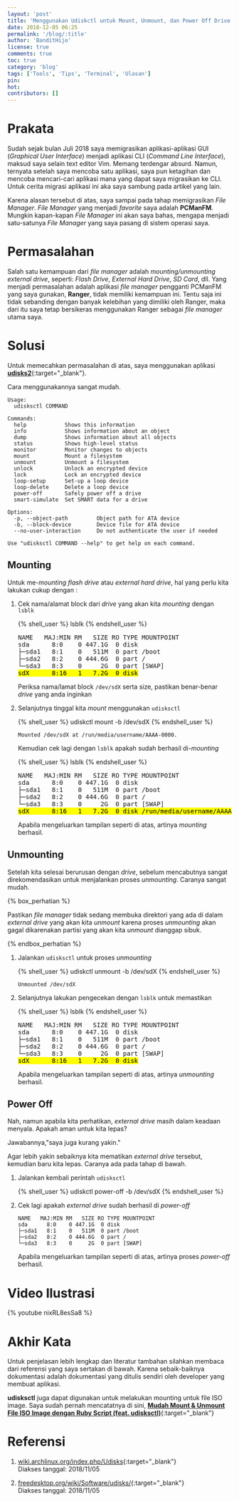 ```yaml
---
layout: 'post'
title: 'Menggunakan Udiskctl untuk Mount, Unmount, dan Power Off Drive'
date: 2018-12-05 06:25
permalink: '/blog/:title'
author: 'BanditHijo'
license: true
comments: true
toc: true
category: 'blog'
tags: ['Tools', 'Tips', 'Terminal', 'Ulasan']
pin:
hot:
contributors: []
---
```


<!-- BANNER OF THE POST -->
<!-- <img class="post&#45;body&#45;img" src="{{ site.lazyload.logo_blank_banner }}" data&#45;echo="" alt="banner"> -->

# Prakata

Sudah sejak bulan Juli 2018 saya memigrasikan aplikasi-aplikasi GUI (_Graphical User Interface_) menjadi aplikasi CLI (_Command Line Interface_), maksud saya selain text editor Vim. Memang terdengar absurd. Namun, ternyata setelah saya mencoba satu aplikasi, saya pun ketagihan dan mencoba mencari-cari aplikasi mana yang dapat saya migrasikan ke CLI. Untuk cerita migrasi aplikasi ini aka saya sambung pada artikel yang lain.

Karena alasan tersebut di atas, saya sampai pada tahap memigrasikan _File Manager_. _File Manager_ yang menjadi _favorite_ saya adalah **PCManFM**. Mungkin kapan-kapan _File Manager_ ini akan saya bahas, mengapa menjadi satu-satunya _File Manager_ yang saya pasang di sistem operasi saya.

# Permasalahan

Salah satu kemampuan dari _file manager_ adalah _mounting/unmounting external drive_, seperti: _Flash Drive_, _External Hard Drive_, _SD Card_, dll. Yang menjadi permasalahan adalah aplikasi _file manager_ pengganti PCManFM yang saya gunakan, **Ranger**, tidak memiliki kemampuan ini. Tentu saja ini tidak sebanding dengan banyak kelebihan yang dimiliki oleh Ranger, maka dari itu saya tetap bersikeras menggunakan Ranger sebagai _file manager_ utama saya.

# Solusi

Untuk memecahkan permasalahan di atas, saya menggunakan aplikasi [**udisks2**](https://www.archlinux.org/packages/?name=udisks2){:target="_blank"}.

Cara menggunakannya sangat mudah.

```
Usage:
  udisksctl COMMAND

Commands:
  help            Shows this information
  info            Shows information about an object
  dump            Shows information about all objects
  status          Shows high-level status
  monitor         Monitor changes to objects
  mount           Mount a filesystem
  unmount         Unmount a filesystem
  unlock          Unlock an encrypted device
  lock            Lock an encrypted device
  loop-setup      Set-up a loop device
  loop-delete     Delete a loop device
  power-off       Safely power off a drive
  smart-simulate  Set SMART data for a drive

Options:
  -p, --object-path         Object path for ATA device
  -b, --block-device        Device file for ATA device
  --no-user-interaction     Do not authenticate the user if needed

Use "udisksctl COMMAND --help" to get help on each command.
```

## Mounting

Untuk me-*mounting* _flash drive_ atau _external hard drive_, hal yang perlu kita lakukan cukup dengan :

1. Cek nama/alamat block dari _drive_ yang akan kita _mounting_ dengan `lsblk`

   {% shell_user %}
lsblk
{% endshell_user %}

   <pre>
   NAME   MAJ:MIN RM   SIZE RO TYPE MOUNTPOINT
   sda      8:0    0 447.1G  0 disk
   ├─sda1   8:1    0   511M  0 part /boot
   ├─sda2   8:2    0 444.6G  0 part /
   └─sda3   8:3    0     2G  0 part [SWAP]
   <mark>sdX      8:16   1   7.2G  0 disk</mark></pre>

   Periksa nama/lamat block `/dev/sdX` serta size, pastikan benar-benar _drive_ yang anda inginkan

2. Selanjutnya tinggal kita _mount_ menggunakan `udisksctl`

   {% shell_user %}
udiskctl mount -b /dev/sdX
{% endshell_user %}

   ```
   Mounted /dev/sdX at /run/media/username/AAAA-0000.
   ```

   Kemudian cek lagi dengan `lsblk` apakah sudah berhasil di-*mounting*

   {% shell_user %}
lsblk
{% endshell_user %}

   <pre>
   NAME   MAJ:MIN RM   SIZE RO TYPE MOUNTPOINT
   sda      8:0    0 447.1G  0 disk
   ├─sda1   8:1    0   511M  0 part /boot
   ├─sda2   8:2    0 444.6G  0 part /
   └─sda3   8:3    0     2G  0 part [SWAP]
   <mark>sdX      8:16   1   7.2G  0 disk /run/media/username/AAAA-0000</mark></pre>

   Apabila mengeluarkan tampilan seperti di atas, artinya _mounting_ berhasil.

## Unmounting

Setelah kita selesai berurusan dengan _drive_, sebelum mencabutnya sangat direkomendasikan untuk menjalankan proses _unmounting_. Caranya sangat mudah.

{% box_perhatian %}
<p>Pastikan <i>file manager</i> tidak sedang membuka direktori yang ada di dalam <i>external drive</i> yang akan kita <i>unmount</i> karena proses <i>unmounting</i> akan gagal dikarenakan partisi yang akan kita <i>unmount</i> dianggap sibuk.</p>
{% endbox_perhatian %}

1. Jalankan `udisksctl` untuk proses _unmounting_

   {% shell_user %}
udiskctl unmount -b /dev/sdX
{% endshell_user %}

   ```
   Unmounted /dev/sdX
   ```

2. Selanjutnya lakukan pengecekan dengan `lsblk` untuk memastikan

   {% shell_user %}
lsblk
{% endshell_user %}

   <pre>
   NAME   MAJ:MIN RM   SIZE RO TYPE MOUNTPOINT
   sda      8:0    0 447.1G  0 disk
   ├─sda1   8:1    0   511M  0 part /boot
   ├─sda2   8:2    0 444.6G  0 part /
   └─sda3   8:3    0     2G  0 part [SWAP]
   <mark>sdX      8:16   1   7.2G  0 disk</mark></pre>

   Apabila mengeluarkan tampilan seperti di atas, artinya _unmounting_ berhasil.

## Power Off

Nah, namun apabila kita perhatikan, _external drive_ masih dalam keadaan menyala. Apakah aman untuk kita lepas?

Jawabannya,"saya juga kurang yakin."

Agar lebih yakin sebaiknya kita mematikan _external drive_ tersebut, kemudian baru kita lepas. Caranya ada pada tahap di bawah.

1. Jalankan kembali perintah `udisksctl`

   {% shell_user %}
udiskctl power-off -b /dev/sdX
{% endshell_user %}

2. Cek lagi apakah _external drive_ sudah berhasil di _power-off_

   ```
   NAME   MAJ:MIN RM   SIZE RO TYPE MOUNTPOINT
   sda      8:0    0 447.1G  0 disk
   ├─sda1   8:1    0   511M  0 part /boot
   ├─sda2   8:2    0 444.6G  0 part /
   └─sda3   8:3    0     2G  0 part [SWAP]
   ```

   Apabila mengeluarkan tampilan seperti di atas, artinya  proses _power-off_ berhasil.

# Video Ilustrasi

{% youtube nixRL8esSa8 %}

# Akhir Kata

Untuk penjelasan lebih lengkap dan literatur tambahan silahkan membaca dari referensi yang saya sertakan di bawah. Karena sebaik-baiknya dokumentasi adalah dokumentasi yang ditulis sendiri oleh developer yang membuat aplikasi.

**udisksctl** juga dapat digunakan untuk melakukan mounting untuk file ISO image. Saya sudah pernah mencatatnya di sini,
[**Mudah Mount & Unmount File ISO Image dengan Ruby Script (feat. udisksctl)**](/blog/mudah-mount-iso-dengan-ruby-script#alternatif-recommended){:target="_blank"}


# Referensi

1. [wiki.archlinux.org/index.php/Udisks](https://wiki.archlinux.org/index.php/Udisks){:target="_blank"}
<br>Diakses tanggal: 2018/11/05

2. [freedesktop.org/wiki/Software/udisks/](https://www.freedesktop.org/wiki/Software/udisks/){:target="_blank"}
<br>Diakses tanggal: 2018/11/05
